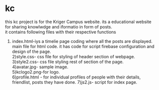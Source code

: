 # kc
this kc project is for the Kriger Campus website. its a educational website for sharing knowlwdge and iformatio in form of posts. </br>
it contains following files with their respective functions </br>
1) index.html-iys a timelie page coding where all the posts are displayed. main file for html code. it has code for script firebase configuration and design of the page.<br>
2)style.css- css file for styling of header section of webpage.</br>
3)style2.css- css file styling rest of section of the page.</br>
4)avatar.jpg- sample image.</br>
5)kclogo2.png-for logo.</br>
6)profile.html -  for individual profiles of people with their details, friendlist, posts they have done.
7)js2.js- script for index page.
